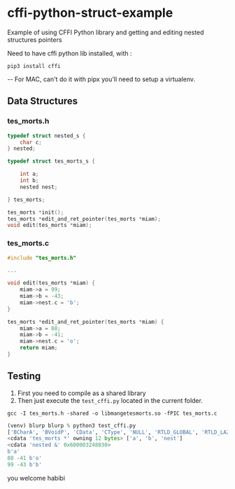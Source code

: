 # cffi-python-struct-example
Example of using CFFI Python library and getting and editing nested structures pointers

Need to have cffi python lib installed, with :
```commandline
pip3 install cffi
```
-- For MAC, can't do it with pipx you'll need to setup a virtualenv.

## Data Structures

### tes_morts.h
```C
typedef struct nested_s {
    char c;
} nested;

typedef struct tes_morts_s {

    int a;
    int b;
    nested nest;

} tes_morts;

tes_morts *init();
tes_morts *edit_and_ret_pointer(tes_morts *miam);
void edit(tes_morts *miam);
```

### tes_morts.c
```C
#include "tes_morts.h"

...

void edit(tes_morts *miam) {
    miam->a = 99;
    miam->b = -43;
    miam->nest.c = 'b';
}

tes_morts *edit_and_ret_pointer(tes_morts *miam) {
    miam->a = 88;
    miam->b = -41;
    miam->nest.c = 'o';
    return miam;
}
```
## Testing

1. First you need to compile as a shared library
2. Then just execute the `test_cffi.py` located in the current folder.

```commandline
gcc -I tes_morts.h -shared -o libmangetesmorts.so -fPIC tes_morts.c
```
```python
(venv) blurp blurp % python3 test_cffi.py
['BCharA', 'BVoidP', 'CData', 'CType', 'NULL', 'RTLD_GLOBAL', 'RTLD_LAZY', 'RTLD_LOCAL', 'RTLD_NODELETE', 'RTLD_NOLOAD', 'RTLD_NOW', '__class__', '__delattr__', '__dict__', '__dir__', '__doc__', '__eq__', '__format__', '__ge__', '__getattribute__', '__getstate__', '__gt__', '__hash__', '__init__', '__init_subclass__', '__le__', '__lt__', '__module__', '__ne__', '__new__', '__reduce__', '__reduce_ex__', '__repr__', '__setattr__', '__sizeof__', '__str__', '__subclasshook__', '__weakref__', '_apply_embedding_fix', '_apply_windows_unicode', '_backend', '_cached_btypes', '_cdef', '_cdef_version', '_cdefsources', '_embedding', '_function_caches', '_get_cached_btype', '_get_errno', '_included_ffis', '_init_once_cache', '_libraries', '_lock', '_new_types', '_parsed_types', '_parser', '_pointer_to', '_set_errno', '_typecache', '_typeof', '_typeof_locked', '_typeoffsetof', '_windows_unicode', 'addressof', 'alignof', 'buffer', 'callback', 'cast', 'cdef', 'compile', 'def_extern', 'distutils_extension', 'dlclose', 'dlopen', 'embedding_api', 'embedding_init_code', 'emit_c_code', 'emit_python_code', 'errno', 'from_buffer', 'from_handle', 'gc', 'getctype', 'getwinerror', 'include', 'init_once', 'list_types', 'memmove', 'new', 'new_allocator', 'new_handle', 'offsetof', 'release', 'set_source', 'set_source_pkgconfig', 'set_unicode', 'sizeof', 'string', 'typeof', 'unpack', 'verify']
<cdata 'tes_morts *' owning 12 bytes> ['a', 'b', 'nest']
<cdata 'nested &' 0x600003248030>
b'a'
88 -41 b'o'
99 -43 b'b'
```

you welcome habibi